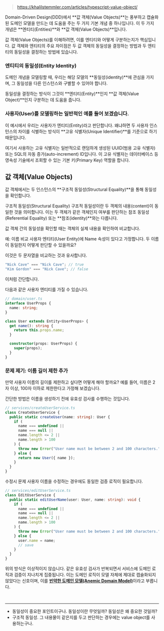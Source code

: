 > https://khalilstemmler.com/articles/typescript-value-object/

Domain-Driven Design(DDD)에서 **값 객체(Value Objects)**는 풍부하고 캡슐화된 도메인 모델을 만드는 데 도움을 주는 두 가지 기본 개념 중 하나입니다.
이 두 가지 개념은 **엔티티(Entities)**와 **값 객체(Value Objects)**입니다.

값 객체(Value Objects)를 이해하려면, 이를 엔티티와 어떻게 구분하는지가 핵심입니다.
값 객체와 엔티티의 주요 차이점은 두 값 객체의 동일성을 결정하는 방법과 두 엔티티의 동일성을 결정하는 방법에 있습니다.

### 엔티티의 동일성(Entity Identity)

도메인 개념을 모델링할 때, 우리는 해당 모델의 **동일성(identity)**에 관심을 가지며, 그 동일성을 다른 인스턴스와 구별할 수 있어야 합니다.

동일성을 결정하는 방식이 그것이 **엔티티(Entity)**인지 **값 객체(Value Object)**인지 구분하는 데 도움을 줍니다.

### 사용자(User)를 모델링하는 일반적인 예를 들어 보겠습니다.

이 예시에서 우리는 사용자가 엔티티(Entity)라고 판단합니다. 왜냐하면 두 사용자 인스턴스의 차이를 식별하는 방식이 **고유 식별자(Unique Identifier)**를 기준으로 하기 때문입니다.

여기서 사용하는 고유 식별자는 일반적으로 랜덤하게 생성된 UUID(범용 고유 식별자) 또는 SQL의 자동 증가(auto-increment) ID입니다.
이 고유 식별자는 데이터베이스 등 영속성 기술에서 조회할 수 있는 기본 키(Primary Key) 역할을 합니다.

## 값 객체(Value Objects)

값 객체에서는 두 인스턴스의 **구조적 동일성(Structural Equality)**을 통해 동일성을 확인합니다.

구조적 동일성(Structural Equality)
구조적 동일성이란 두 객체의 내용(content)이 동일한 것을 의미합니다. 이는 두 객체가 같은 객체인지 여부를 판단하는 참조 동일성(Referential Equality) 또는 **참조(identity)**와는 다릅니다.

값 객체 간의 동일성을 확인할 때는 객체의 실제 내용을 확인하여 비교합니다.

예: 이름 비교
사용자 엔티티(User Entity)에 Name 속성이 있다고 가정합니다.
두 이름이 동일한지 어떻게 판단할 수 있을까요?

이것은 두 문자열을 비교하는 것과 유사합니다.

```ts
"Nick Cave" === "Nick Cave"; // true
"Kim Gordon" === "Nick Cave"; // false
```

이처럼 간단합니다.

다음과 같은 사용자 엔티티를 가질 수 있습니다.

```ts
// domain/user.ts
interface UserProps {
  name: string;
}

class User extends Entity<UserProps> {
  get name(): string {
    return this.props.name;
  }

  constructor(props: UserProps) {
    super(props);
  }
}
```

### 문제 제기: 이름 길이 제한 추가

만약 사용자 이름의 길이를 제한하고 싶다면 어떻게 해야 할까요?
예를 들어, 이름은 2자 이상, 100자 이하로 제한한다고 가정해 보겠습니다.

간단한 방법은 이름을 생성하기 전에 유효성 검사를 수행하는 것입니다.

```ts
// services/createUserService.ts
class CreateUserService {
  public static createUser(name: string): User {
    if (
      name === undefined ||
      name === null ||
      name.length <= 2 ||
      name.length > 100
    ) {
      throw new Error("User name must be between 2 and 100 characters.");
    } else {
      return new User({ name });
    }
  }
}
```

수정시 문제
사용자 이름을 수정하는 경우에도 동일한 검증 로직이 필요합니다.

```ts
// services/editUserService.ts
class EditUserService {
  public static editUserName(user: User, name: string): void {
    if (
      name === undefined ||
      name === null ||
      name.length <= 2 ||
      name.length > 100
    ) {
      throw new Error("User name must be between 2 and 100 characters.");
    } else {
      user.name = name;
      // save
    }
  }
}
```

위의 방식은 이상적이지 않습니다.
같은 유효성 검사가 반복되면서 서비스에 도메인 로직과 검증이 지나치게 집중됩니다.
이는 도메인 로직이 모델 자체에 제대로 캡슐화되지 않았다는 신호이며, 이를 [**빈약한 도메인 모델(Anemic Domain Model)**](https://khalilstemmler.com/wiki/anemic-domain-model/)이라고 부릅니다.

<br/>

---

- 동일성이 중요한 포인트이구나. 동일성이란 무엇일까? 동일성은 왜 중요한 것일까?
- 구조적 동일성. 그 내용물이 같은지를 두고 판단하는 경우에는 value object를 사용하는구나.
